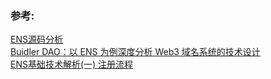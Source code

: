 




### 参考:

[ENS源码分析](https://learnblockchain.cn/article/3570)   
[Buidler DAO：以 ENS 为例深度分析 Web3 域名系统的技术设计](https://www.bitpush.news/articles/3385653)   
[ENS基础技术解析(一) 注册流程](https://juejin.cn/post/7140550235322843149)